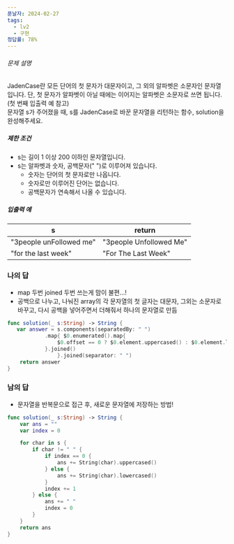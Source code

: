 ```yaml
---
푼날자: 2024-02-27
tags:
  - lv2
  - 구현
정답률: 78%
---
```

###### 문제 설명

JadenCase란 모든 단어의 첫 문자가 대문자이고, 그 외의 알파벳은 소문자인 문자열입니다. 단, 첫 문자가 알파벳이 아닐 때에는 이어지는 알파벳은 소문자로 쓰면 됩니다. (첫 번째 입출력 예 참고)  
문자열 s가 주어졌을 때, s를 JadenCase로 바꾼 문자열을 리턴하는 함수, solution을 완성해주세요.
##### 제한 조건
- s는 길이 1 이상 200 이하인 문자열입니다.
- s는 알파벳과 숫자, 공백문자(" ")로 이루어져 있습니다.
    - 숫자는 단어의 첫 문자로만 나옵니다.
    - 숫자로만 이루어진 단어는 없습니다.
    - 공백문자가 연속해서 나올 수 있습니다.
##### 입출력 예

|s|return|
|---|---|
|"3people unFollowed me"|"3people Unfollowed Me"|
|"for the last week"|"For The Last Week"|

### 나의 답
- map 두번 joined 두번 쓰는게 맘이 불편...!
- 공백으로 나누고, 나눠진 array의 각 문자열의 첫 글자는 대문자, 그외는 소문자로 바꾸고, 다시 공백을 넣어주면서 더해줘서 하나의 문자열로 만듬
```swift
func solution(_ s:String) -> String {
   var answer = s.components(separatedBy: " ")
            .map{ $0.enumerated().map{ 
                $0.offset == 0 ? $0.element.uppercased() : $0.element.lowercased()
            }.joined()
                }.joined(separator: " ")
    return answer
}
```

### 남의 답
- 문자열을 반복문으로 접근 후, 새로운 문자열에 저장하는 방법!
```swift
func solution(_ s:String) -> String {
    var ans = ""
    var index = 0

    for char in s {
        if char != " " {
            if index == 0 {
                ans += String(char).uppercased()
            } else {
                ans += String(char).lowercased()
            }
            index += 1
        } else {
            ans += " "
            index = 0
        }
    }
    return ans
}
```